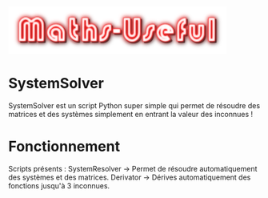 <img src="assets/logo.png">

# SystemSolver
SystemSolver est un script Python super simple qui permet de résoudre des matrices et des systèmes simplement en entrant la valeur des inconnues !

# Fonctionnement

Scripts présents :
  SystemResolver -> Permet de résoudre automatiquement des systèmes et des matrices.
  Derivator -> Dérives automatiquement des fonctions jusqu'à 3 inconnues.
